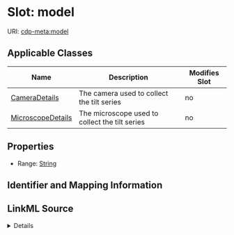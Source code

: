 # Slot: model

URI: [cdp-meta:model](metadatamodel)



<!-- no inheritance hierarchy -->




## Applicable Classes

| Name | Description | Modifies Slot |
| --- | --- | --- |
[CameraDetails](CameraDetails.md) | The camera used to collect the tilt series |  no  |
[MicroscopeDetails](MicroscopeDetails.md) | The microscope used to collect the tilt series |  no  |







## Properties

* Range: [String](String.md)





## Identifier and Mapping Information








## LinkML Source

<details>
```yaml
name: model
alias: model
domain_of:
- CameraDetails
- MicroscopeDetails
range: string

```
</details>
